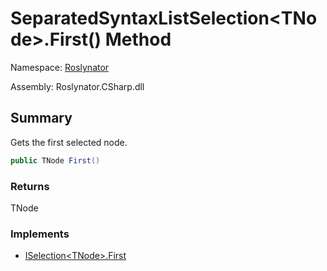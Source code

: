 # SeparatedSyntaxListSelection\<TNode>\.First\(\) Method

Namespace: [Roslynator](../../README.md)

Assembly: Roslynator\.CSharp\.dll

## Summary

Gets the first selected node\.

```csharp
public TNode First()
```

### Returns

TNode

### Implements

* [ISelection\<TNode>.First](../../ISelection-1/First/README.md)
